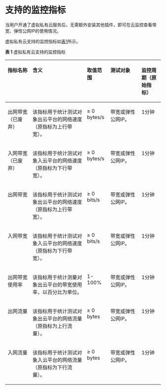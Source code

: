 # 支持的监控指标<a name="vpc010012"></a>

当用户开通了虚拟私有云服务后，无需额外安装其他插件，即可在云监控查看带宽、弹性公网IP的使用情况。

虚拟私有云支持的监控指标如[表1](#table19292448162913)所示。

**表 1**  虚拟私有云支持的监控指标

<a name="table19292448162913"></a>
<table><thead align="left"><tr id="zh-cn_topic_0084572246_row131515012131"><th class="cellrowborder" valign="top" width="16%" id="mcps1.2.6.1.1"><p id="zh-cn_topic_0084572246_p113151950141311"><a name="zh-cn_topic_0084572246_p113151950141311"></a><a name="zh-cn_topic_0084572246_p113151950141311"></a>指标名称</p>
</th>
<th class="cellrowborder" valign="top" width="35%" id="mcps1.2.6.1.2"><p id="zh-cn_topic_0084572246_p7315185041316"><a name="zh-cn_topic_0084572246_p7315185041316"></a><a name="zh-cn_topic_0084572246_p7315185041316"></a>含义</p>
</th>
<th class="cellrowborder" valign="top" width="15%" id="mcps1.2.6.1.3"><p id="zh-cn_topic_0084572246_p163151150111313"><a name="zh-cn_topic_0084572246_p163151150111313"></a><a name="zh-cn_topic_0084572246_p163151150111313"></a>取值范围</p>
</th>
<th class="cellrowborder" valign="top" width="20%" id="mcps1.2.6.1.4"><p id="zh-cn_topic_0084572246_p4315195020131"><a name="zh-cn_topic_0084572246_p4315195020131"></a><a name="zh-cn_topic_0084572246_p4315195020131"></a>测试对象</p>
</th>
<th class="cellrowborder" valign="top" width="14.000000000000002%" id="mcps1.2.6.1.5"><p id="zh-cn_topic_0084572246_zh-cn_topic_0015479905_p149861350132514"><a name="zh-cn_topic_0084572246_zh-cn_topic_0015479905_p149861350132514"></a><a name="zh-cn_topic_0084572246_zh-cn_topic_0015479905_p149861350132514"></a>监控周期（原始指标）</p>
</th>
</tr>
</thead>
<tbody><tr id="zh-cn_topic_0084572246_row6451111141412"><td class="cellrowborder" valign="top" width="16%" headers="mcps1.2.6.1.1 "><p id="zh-cn_topic_0084572246_p038121641416"><a name="zh-cn_topic_0084572246_p038121641416"></a><a name="zh-cn_topic_0084572246_p038121641416"></a>出网带宽（已废弃）</p>
</td>
<td class="cellrowborder" valign="top" width="35%" headers="mcps1.2.6.1.2 "><p id="zh-cn_topic_0084572246_p8483191441612"><a name="zh-cn_topic_0084572246_p8483191441612"></a><a name="zh-cn_topic_0084572246_p8483191441612"></a>该指标用于统计测试对象出云平台的网络速度（原指标为上行带宽）。</p>
</td>
<td class="cellrowborder" valign="top" width="15%" headers="mcps1.2.6.1.3 "><p id="zh-cn_topic_0084572246_p940181671414"><a name="zh-cn_topic_0084572246_p940181671414"></a><a name="zh-cn_topic_0084572246_p940181671414"></a>≥ 0 bytes/s</p>
</td>
<td class="cellrowborder" valign="top" width="20%" headers="mcps1.2.6.1.4 "><p id="zh-cn_topic_0084572246_p6357155614213"><a name="zh-cn_topic_0084572246_p6357155614213"></a><a name="zh-cn_topic_0084572246_p6357155614213"></a>带宽或弹性公网IP。</p>
</td>
<td class="cellrowborder" valign="top" width="14.000000000000002%" headers="mcps1.2.6.1.5 "><p id="zh-cn_topic_0084572246_zh-cn_topic_0015479905_p4986155018257"><a name="zh-cn_topic_0084572246_zh-cn_topic_0015479905_p4986155018257"></a><a name="zh-cn_topic_0084572246_zh-cn_topic_0015479905_p4986155018257"></a>1分钟</p>
</td>
</tr>
<tr id="zh-cn_topic_0084572246_row9653101451418"><td class="cellrowborder" valign="top" width="16%" headers="mcps1.2.6.1.1 "><p id="zh-cn_topic_0084572246_p9421161147"><a name="zh-cn_topic_0084572246_p9421161147"></a><a name="zh-cn_topic_0084572246_p9421161147"></a>入网带宽（已废弃）</p>
</td>
<td class="cellrowborder" valign="top" width="35%" headers="mcps1.2.6.1.2 "><p id="zh-cn_topic_0084572246_p1143816191415"><a name="zh-cn_topic_0084572246_p1143816191415"></a><a name="zh-cn_topic_0084572246_p1143816191415"></a>该指标用于统计测试对象入云平台的网络速度（原指标为下行带宽）。</p>
</td>
<td class="cellrowborder" valign="top" width="15%" headers="mcps1.2.6.1.3 "><p id="zh-cn_topic_0084572246_p20441016151411"><a name="zh-cn_topic_0084572246_p20441016151411"></a><a name="zh-cn_topic_0084572246_p20441016151411"></a>≥ 0 bytes/s</p>
</td>
<td class="cellrowborder" valign="top" width="20%" headers="mcps1.2.6.1.4 "><p id="zh-cn_topic_0084572246_p4505125922113"><a name="zh-cn_topic_0084572246_p4505125922113"></a><a name="zh-cn_topic_0084572246_p4505125922113"></a>带宽或弹性公网IP。</p>
</td>
<td class="cellrowborder" valign="top" width="14.000000000000002%" headers="mcps1.2.6.1.5 "><p id="zh-cn_topic_0084572246_p1244345411267"><a name="zh-cn_topic_0084572246_p1244345411267"></a><a name="zh-cn_topic_0084572246_p1244345411267"></a>1分钟</p>
</td>
</tr>
<tr id="zh-cn_topic_0084572246_row1031915016133"><td class="cellrowborder" valign="top" width="16%" headers="mcps1.2.6.1.1 "><p id="zh-cn_topic_0084572246_p8319125019135"><a name="zh-cn_topic_0084572246_p8319125019135"></a><a name="zh-cn_topic_0084572246_p8319125019135"></a>出网带宽</p>
</td>
<td class="cellrowborder" valign="top" width="35%" headers="mcps1.2.6.1.2 "><p id="zh-cn_topic_0084572246_p38824249167"><a name="zh-cn_topic_0084572246_p38824249167"></a><a name="zh-cn_topic_0084572246_p38824249167"></a>该指标用于统计测试对象出云平台的网络速度（原指标为上行带宽）。</p>
</td>
<td class="cellrowborder" valign="top" width="15%" headers="mcps1.2.6.1.3 "><p id="zh-cn_topic_0084572246_p16856133111520"><a name="zh-cn_topic_0084572246_p16856133111520"></a><a name="zh-cn_topic_0084572246_p16856133111520"></a>≥ 0 bits/s</p>
</td>
<td class="cellrowborder" valign="top" width="20%" headers="mcps1.2.6.1.4 "><p id="zh-cn_topic_0084572246_p1792418213227"><a name="zh-cn_topic_0084572246_p1792418213227"></a><a name="zh-cn_topic_0084572246_p1792418213227"></a>带宽或弹性公网IP。</p>
</td>
<td class="cellrowborder" valign="top" width="14.000000000000002%" headers="mcps1.2.6.1.5 "><p id="zh-cn_topic_0084572246_p174451854172614"><a name="zh-cn_topic_0084572246_p174451854172614"></a><a name="zh-cn_topic_0084572246_p174451854172614"></a>1分钟</p>
</td>
</tr>
<tr id="zh-cn_topic_0084572246_row3319550151313"><td class="cellrowborder" valign="top" width="16%" headers="mcps1.2.6.1.1 "><p id="zh-cn_topic_0084572246_p43193504133"><a name="zh-cn_topic_0084572246_p43193504133"></a><a name="zh-cn_topic_0084572246_p43193504133"></a>入网带宽</p>
</td>
<td class="cellrowborder" valign="top" width="35%" headers="mcps1.2.6.1.2 "><p id="zh-cn_topic_0084572246_p6885202415164"><a name="zh-cn_topic_0084572246_p6885202415164"></a><a name="zh-cn_topic_0084572246_p6885202415164"></a>该指标用于统计测试对象入云平台的网络速度（原指标为下行带宽）。</p>
</td>
<td class="cellrowborder" valign="top" width="15%" headers="mcps1.2.6.1.3 "><p id="zh-cn_topic_0084572246_p1785863115157"><a name="zh-cn_topic_0084572246_p1785863115157"></a><a name="zh-cn_topic_0084572246_p1785863115157"></a>≥ 0 bits/s</p>
</td>
<td class="cellrowborder" valign="top" width="20%" headers="mcps1.2.6.1.4 "><p id="zh-cn_topic_0084572246_p668342819225"><a name="zh-cn_topic_0084572246_p668342819225"></a><a name="zh-cn_topic_0084572246_p668342819225"></a>带宽或弹性公网IP。</p>
</td>
<td class="cellrowborder" valign="top" width="14.000000000000002%" headers="mcps1.2.6.1.5 "><p id="zh-cn_topic_0084572246_p0447195414265"><a name="zh-cn_topic_0084572246_p0447195414265"></a><a name="zh-cn_topic_0084572246_p0447195414265"></a>1分钟</p>
</td>
</tr>
<tr id="zh-cn_topic_0084572246_row6447114545915"><td class="cellrowborder" valign="top" width="16%" headers="mcps1.2.6.1.1 "><p id="zh-cn_topic_0084572246_p17890115715920"><a name="zh-cn_topic_0084572246_p17890115715920"></a><a name="zh-cn_topic_0084572246_p17890115715920"></a>出网带宽使用率</p>
</td>
<td class="cellrowborder" valign="top" width="35%" headers="mcps1.2.6.1.2 "><p id="zh-cn_topic_0084572246_p16891257145911"><a name="zh-cn_topic_0084572246_p16891257145911"></a><a name="zh-cn_topic_0084572246_p16891257145911"></a>该指标用于统计测量对象出云平台的带宽使用率，以百分比为单位。</p>
</td>
<td class="cellrowborder" valign="top" width="15%" headers="mcps1.2.6.1.3 "><p id="zh-cn_topic_0084572246_p14892155717598"><a name="zh-cn_topic_0084572246_p14892155717598"></a><a name="zh-cn_topic_0084572246_p14892155717598"></a>1-100%</p>
</td>
<td class="cellrowborder" valign="top" width="20%" headers="mcps1.2.6.1.4 "><p id="zh-cn_topic_0084572246_p17893125714598"><a name="zh-cn_topic_0084572246_p17893125714598"></a><a name="zh-cn_topic_0084572246_p17893125714598"></a>带宽或弹性公网IP。</p>
</td>
<td class="cellrowborder" valign="top" width="14.000000000000002%" headers="mcps1.2.6.1.5 "><p id="zh-cn_topic_0084572246_p114711857142615"><a name="zh-cn_topic_0084572246_p114711857142615"></a><a name="zh-cn_topic_0084572246_p114711857142615"></a>1分钟</p>
</td>
</tr>
<tr id="zh-cn_topic_0084572246_row04362259179"><td class="cellrowborder" valign="top" width="16%" headers="mcps1.2.6.1.1 "><p id="zh-cn_topic_0084572246_p55042030141711"><a name="zh-cn_topic_0084572246_p55042030141711"></a><a name="zh-cn_topic_0084572246_p55042030141711"></a>出网流量</p>
</td>
<td class="cellrowborder" valign="top" width="35%" headers="mcps1.2.6.1.2 "><p id="zh-cn_topic_0084572246_p050623091713"><a name="zh-cn_topic_0084572246_p050623091713"></a><a name="zh-cn_topic_0084572246_p050623091713"></a>该指标用于统计测试对象出云平台的网络流量（原指标为上行流量）。</p>
</td>
<td class="cellrowborder" valign="top" width="15%" headers="mcps1.2.6.1.3 "><p id="zh-cn_topic_0084572246_p55084302174"><a name="zh-cn_topic_0084572246_p55084302174"></a><a name="zh-cn_topic_0084572246_p55084302174"></a>≥ 0 bytes</p>
</td>
<td class="cellrowborder" valign="top" width="20%" headers="mcps1.2.6.1.4 "><p id="zh-cn_topic_0084572246_p350963011179"><a name="zh-cn_topic_0084572246_p350963011179"></a><a name="zh-cn_topic_0084572246_p350963011179"></a>带宽或弹性公网IP。</p>
</td>
<td class="cellrowborder" valign="top" width="14.000000000000002%" headers="mcps1.2.6.1.5 "><p id="zh-cn_topic_0084572246_p161356052711"><a name="zh-cn_topic_0084572246_p161356052711"></a><a name="zh-cn_topic_0084572246_p161356052711"></a>1分钟</p>
</td>
</tr>
<tr id="zh-cn_topic_0084572246_row15479102116173"><td class="cellrowborder" valign="top" width="16%" headers="mcps1.2.6.1.1 "><p id="zh-cn_topic_0084572246_p1451019302175"><a name="zh-cn_topic_0084572246_p1451019302175"></a><a name="zh-cn_topic_0084572246_p1451019302175"></a>入网流量</p>
</td>
<td class="cellrowborder" valign="top" width="35%" headers="mcps1.2.6.1.2 "><p id="zh-cn_topic_0084572246_p1051010308176"><a name="zh-cn_topic_0084572246_p1051010308176"></a><a name="zh-cn_topic_0084572246_p1051010308176"></a>该指标用于统计测试对象入云平台的网络流量（原指标为下行流量）。</p>
</td>
<td class="cellrowborder" valign="top" width="15%" headers="mcps1.2.6.1.3 "><p id="zh-cn_topic_0084572246_p15512163016174"><a name="zh-cn_topic_0084572246_p15512163016174"></a><a name="zh-cn_topic_0084572246_p15512163016174"></a>≥ 0 bytes</p>
</td>
<td class="cellrowborder" valign="top" width="20%" headers="mcps1.2.6.1.4 "><p id="zh-cn_topic_0084572246_p1551510300176"><a name="zh-cn_topic_0084572246_p1551510300176"></a><a name="zh-cn_topic_0084572246_p1551510300176"></a>带宽或弹性公网IP。</p>
</td>
<td class="cellrowborder" valign="top" width="14.000000000000002%" headers="mcps1.2.6.1.5 "><p id="zh-cn_topic_0084572246_p213710017275"><a name="zh-cn_topic_0084572246_p213710017275"></a><a name="zh-cn_topic_0084572246_p213710017275"></a>1分钟</p>
</td>
</tr>
</tbody>
</table>

